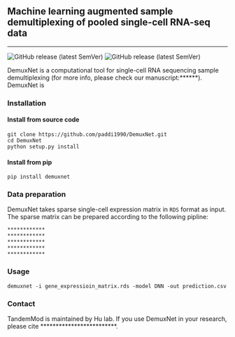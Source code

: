 ## Machine learning augmented sample demultiplexing of pooled single-cell RNA-seq data
---

![GitHub release (latest SemVer)](https://img.shields.io/badge/Version-v1.1.0-yellowgreen) ![GitHub release (latest SemVer)](https://img.shields.io/badge/Language-python-yellowgreen)

DemuxNet is a computational tool for single-cell RNA sequencing sample demultiplexing (for more info, please check our manuscript:******). DemuxNet is 

### Installation

#### Install from source code
```
git clone https://github.com/paddi1990/DemuxNet.git
cd DemuxNet
python setup.py install

```
#### Install from pip
```
pip install demuxnet
```

### Data preparation
DemuxNet takes sparse single-cell expression matrix in `RDS` format as input. The sparse matrix can be prepared according to the following pipline:

```
************
************
************
************
************
```


### Usage
```
demuxnet -i gene_expressioin_matrix.rds -model DNN -out prediction.csv
```

### Contact
TandemMod is maintained by Hu lab.
If you use DemuxNet in your research, please cite *************************.
